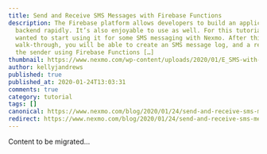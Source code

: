 ```yaml
---
title: Send and Receive SMS Messages with Firebase Functions
description: The Firebase platform allows developers to build an application
  backend rapidly. It’s also enjoyable to use as well. For this tutorial, I
  wanted to start using it for some SMS messaging with Nexmo. After this
  walk-through, you will be able to create an SMS message log, and a response to
  the sender using Firebase Functions […]
thumbnail: https://www.nexmo.com/wp-content/uploads/2020/01/E_SMS-with-Firebase_1200x600.png
author: kellyjandrews
published: true
published_at: 2020-01-24T13:03:31
comments: true
category: tutorial
tags: []
canonical: https://www.nexmo.com/blog/2020/01/24/send-and-receive-sms-messages-with-firebase-functions-dr
redirect: https://www.nexmo.com/blog/2020/01/24/send-and-receive-sms-messages-with-firebase-functions-dr
---
```

Content to be migrated...